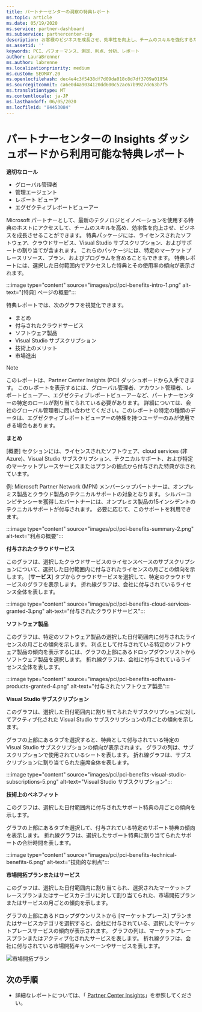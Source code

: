 ```yaml
---
title: パートナーセンターの洞察の特典レポート
ms.topic: article
ms.date: 05/19/2020
ms.service: partner-dashboard
ms.subservice: partnercenter-csp
description: お客様のビジネスを成長させ、効率性を向上し、チームのスキルを強化するために付与された Microsoft パートナーの特典の種類をご確認ください。
ms.assetid: ''
keywords: PCI、パフォーマンス、測定、利点、分析、レポート
author: LauraBrenner
ms.author: labrenne
ms.localizationpriority: medium
ms.custom: SEOMAY.20
ms.openlocfilehash: dec4e4c3f5438df7d09da018c8d7df3709a01854
ms.sourcegitcommit: ca6e0d4a9034120dd600c52ac67b9927dc63b7f5
ms.translationtype: MT
ms.contentlocale: ja-JP
ms.lasthandoff: 06/05/2020
ms.locfileid: "84453084"
---
```

# <a name="benefits-report-available-from-the-partner-center-insights-dashboard"></a>パートナーセンターの Insights ダッシュボードから利用可能な特典レポート

**適切なロール**

- グローバル管理者
- 管理エージェント
- レポート ビューア
- エグゼクティブレポートビューアー

Microsoft パートナーとして、最新のテクノロジとイノベーションを使用する特典のホストにアクセスして、チームのスキルを高め、効率性を向上させ、ビジネスを成長させることができます。 特典パッケージには、ライセンスされたソフトウェア、クラウドサービス、Visual Studio サブスクリプション、およびサポートの割り当てが含まれます。 これらのパッケージには、特定のマーケットプレースリソース、プラン、およびプログラムを含めることもできます。 特典レポートには、選択した日付範囲内でアクセスした特典とその使用率の傾向が表示されます。

:::image type="content" source="images/pci/pci-benefits-intro-1.png" alt-text="[特典] ページの概要":::

特典レポートでは、次のグラフを視覚化できます。

- まとめ
- 付与されたクラウドサービス
- ソフトウェア製品
- Visual Studio サブスクリプション
- 技術上のメリット
- 市場進出

 > [!NOTE]
 > このレポートは、Partner Center Insights (PCI) ダッシュボードから入手できます。 このレポートを表示するには、グローバル管理者、アカウント管理者、レポートビューアー、エグゼクティブレポートビューアーなど、パートナーセンターの特定のロールが割り当てられている必要があります。 詳細については、会社のグローバル管理者に問い合わせてください。このレポートの特定の種類のデータは、エグゼクティブレポートビューアーの特権を持つユーザーのみが使用できる場合もあります。

**まとめ**

[概要] セクションには、ライセンスされたソフトウェア、cloud services (非 Azure)、Visual Studio サブスクリプション、テクニカルサポート、および特定のマーケットプレースサービスまたはプランの観点から付与された特典が示されています。

例: Microsoft Partner Network (MPN) メンバーシップパートナーは、オンプレミス製品とクラウド製品のテクニカルサポートの対象となります。 シルバーコンピテンシーを獲得したパートナーには、オンプレミス製品の15インシデントのテクニカルサポートが付与されます。 必要に応じて、このサポートを利用できます。 

:::image type="content" source="images/pci/pci-benefits-summary-2.png" alt-text="利点の概要":::

**付与されたクラウドサービス**

このグラフは、選択したクラウドサービスのライセンスベースのサブスクリプションについて、選択した日付範囲内に付与されたライセンスの月ごとの傾向を示します。
[**サービス**] タブからクラウドサービスを選択して、特定のクラウドサービスのグラフを表示します。 折れ線グラフは、会社に付与されているライセンス全体を表します。

:::image type="content" source="images/pci/pci-benefits-cloud-services-granted-3.png" alt-text="付与されたクラウドサービス":::

**ソフトウェア製品**

このグラフは、特定のソフトウェア製品の選択した日付範囲内に付与されたライセンスの月ごとの傾向を示します。 利点として付与されている特定のソフトウェア製品の傾向を表示するには、グラフの上部にあるドロップダウンリストからソフトウェア製品を選択します。 折れ線グラフは、会社に付与されているライセンス全体を表します。

:::image type="content" source="images/pci/pci-benefits-software-products-granted-4.png" alt-text="付与されたソフトウェア製品":::

**Visual Studio サブスクリプション**

このグラフは、選択した日付範囲内に割り当てられたサブスクリプションに対してアクティブ化された Visual Studio サブスクリプションの月ごとの傾向を示します。

グラフの上部にあるタブを選択すると、特典として付与されている特定の Visual Studio サブスクリプションの傾向が表示されます。 グラフの列は、サブスクリプションで使用されているシートを表します。 折れ線グラフは、サブスクリプションに割り当てられた座席全体を表します。

:::image type="content" source="images/pci/pci-benefits-visual-studio-subscriptions-5.png" alt-text="Visual Studio サブスクリプション":::

**技術上のベネフィット**

このグラフは、選択した日付範囲内に付与されたサポート特典の月ごとの傾向を示します。

グラフの上部にあるタブを選択して、付与されている特定のサポート特典の傾向を表示します。 折れ線グラフは、選択したサポート特典に割り当てられたサポートの合計時間を表します。

:::image type="content" source="images/pci/pci-benefits-technical-benefits-6.png" alt-text="技術的な利点":::

**市場開拓プランまたはサービス**

このグラフは、選択した日付範囲内に割り当てられ、選択されたマーケットプレースプランまたはサービスカテゴリに対して割り当てられた、市場開拓プランまたはサービスの月ごとの傾向を示します。

グラフの上部にあるドロップダウンリストから [マーケットプレース] プランまたはサービスカテゴリを選択すると、会社に付与されている、選択したマーケットプレースサービスの傾向が表示されます。 グラフの列は、マーケットプレースプランまたはアクティブ化されたサービスを表します。 折れ線グラフは、会社に付与されている市場開拓キャンペーンやサービスを表します。

![市場開拓プラン](images/pci/pci-benefits-go-to-market-7.png)

## <a name="next-steps"></a>次の手順

- 詳細なレポートについては、「 [Partner Center Insights](partner-center-insights.md)」を参照してください。

